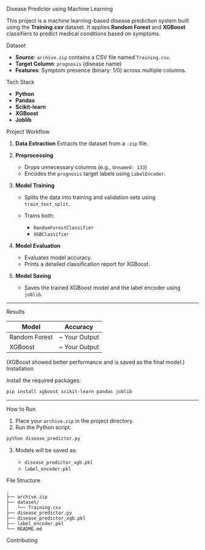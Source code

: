 Disease Predictor using Machine Learning

This project is a machine learning-based disease prediction system built using the **Training.csv** dataset. It applies **Random Forest** and **XGBoost** classifiers to predict medical conditions based on symptoms.

 Dataset

* **Source**: `archive.zip` contains a CSV file named `Training.csv`.
* **Target Column**: `prognosis` (disease name)
* **Features**: Symptom presence (binary: 1/0) across multiple columns.

 Tech Stack

* **Python**
* **Pandas**
* **Scikit-learn**
* **XGBoost**
* **Joblib**

 Project Workflow

1. **Data Extraction**
   Extracts the dataset from a `.zip` file.

2. **Preprocessing**

   * Drops unnecessary columns (e.g., `Unnamed: 133`)
   * Encodes the `prognosis` target labels using `LabelEncoder`.

3. **Model Training**

   * Splits the data into training and validation sets using `train_test_split`.
   * Trains both:

     * `RandomForestClassifier`
     * `XGBClassifier`

4. **Model Evaluation**

   * Evaluates model accuracy.
   * Prints a detailed classification report for XGBoost.

5. **Model Saving**

   * Saves the trained XGBoost model and the label encoder using `joblib`.

---

Results

| Model         | Accuracy       |
| ------------- | -------------- |
| Random Forest | \~ Your Output |
| XGBoost       | \~ Your Output |

(XGBoost showed better performance and is saved as the final model.)
 Installation

Install the required packages:

```bash
pip install xgboost scikit-learn pandas joblib
```

---
How to Run

1. Place your `archive.zip` in the project directory.
2. Run the Python script:

```bash
python disease_predictor.py
```

3. Models will be saved as:

   * `disease_predictor_xgb.pkl`
   * `label_encoder.pkl`

File Structure

```
.
├── archive.zip
├── dataset/
│   └── Training.csv
├── disease_predictor.py
├── disease_predictor_xgb.pkl
├── label_encoder.pkl
└── README.md
```
Contributing
